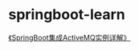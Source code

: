 # springboot-learn



[《SpringBoot集成ActiveMQ实例详解》](https://mp.weixin.qq.com/s/esRqXJokrGEGa741-Oc45g)
